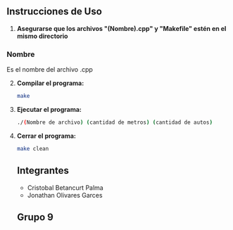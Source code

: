 
## Instrucciones de Uso

1. **Asegurarse que los archivos "(Nombre).cpp" y "Makefile" estén en el mismo directorio**
 ### Nombre
 Es el nombre del archivo .cpp
 
2. **Compilar el programa:**
    ```sh
    make
    ```

3. **Ejecutar el programa:**
    ```sh
    ./(Nombre de archivo) (cantidad de metros) (cantidad de autos)
    ```

4. **Cerrar el programa:**
    ```sh
    make clean
    ```


    ## Integrantes

    - Cristobal Betancurt Palma
    - Jonathan Olivares Garces


    ## Grupo 9
